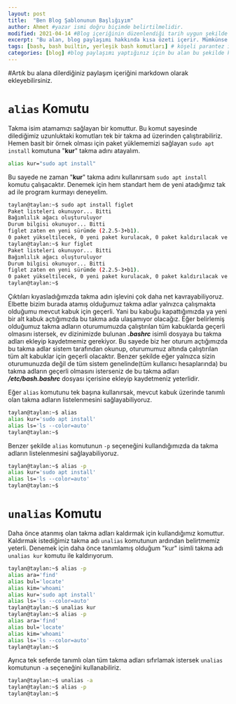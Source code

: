 ```yaml
---
layout: post
title:  "Ben Blog Şablonunun Başlığıyım"
author: Ahmet #yazar ismi doğru biçimde belirtilmelidir.
modified: 2021-04-14 #Blog içeriğinin düzenlendiği tarih uygun şekilde belirtilmelidir.
excerpt: "Bu alan, blog paylaşımı hakkında kısa özeti içerir. Mümkünse bu özet alanı 30 kelimeyi geçmemelidir."
tags: [bash, bash builtin, yerleşik bash komutları] # köşeli parantez içinde virgülle ayırarak etkiketler kullanılmalıdır.
categories: [blog] #blog paylaşımı yaptığınız için bu alan bu şekilde kalmalıdır. 
---
```

#Artık bu alana dilerdiğiniz paylaşım içeriğini markdown olarak ekleyebilirsiniz.

# `alias` Komutu

Takma isim atamamızı sağlayan bir komuttur. Bu komut sayesinde dilediğimiz uzunluktaki komutları tek bir takma ad üzerinden çalıştırabiliriz. Hemen basit bir örnek olması için paket yüklememizi sağlayan `sudo apt install` komutuna "**kur**" takma adını atayalım.

```bash
alias kur="sudo apt install"
```

Bu sayede ne zaman "**kur**" takma adını kullanırsam `sudo apt install` komutu çalışacaktır. Denemek için hem standart hem de yeni atadığımız tak ad ile program kurmayı deneyelim.

```bash
taylan@taylan:~$ sudo apt install figlet
Paket listeleri okunuyor... Bitti
Bağımlılık ağacı oluşturuluyor       
Durum bilgisi okunuyor... Bitti      
figlet zaten en yeni sürümde (2.2.5-3+b1).
0 paket yükseltilecek, 0 yeni paket kurulacak, 0 paket kaldırılacak ve 2 paket yükseltilmeyecek.
taylan@taylan:~$ kur figlet
Paket listeleri okunuyor... Bitti
Bağımlılık ağacı oluşturuluyor       
Durum bilgisi okunuyor... Bitti      
figlet zaten en yeni sürümde (2.2.5-3+b1).
0 paket yükseltilecek, 0 yeni paket kurulacak, 0 paket kaldırılacak ve 2 paket yükseltilmeyecek.
taylan@taylan:~$
```

Çıktıları kıyasladığımızda takma adın işlevini çok daha net kavrayabiliyoruz. Elbette bizim burada atamış olduğumuz takma adlar yalnızca çalışmakta olduğumu mevcut kabuk için geçerli. Yani bu kabuğu kapattığımızda ya yeni bir alt kabuk açtığımızda bu takma ada ulaşamıyor olacağız. Eğer belirlemiş olduğumuz takma adların oturumumuzda çalıştırılan tüm kabuklarda geçerli olmasını istersek, ev dizinimizde bulunan ***.bashrc*** isimli dosyaya bu takma adları ekleyip kaydetmemiz gerekiyor. Bu sayede biz her oturum açtığımızda bu takma adlar sistem tarafından okunup, oturumumuz altında çalıştırılan tüm alt kabuklar için geçerli olacaktır. Benzer şekilde eğer yalnızca sizin oturumunuzda değil de tüm sistem genelinde(tüm kullanıcı hesaplarında) bu takma adların geçerli olmasını isterseniz de bu takma adları ***/etc/bash.bashrc*** dosyası içerisine ekleyip kaydetmeniz yeterlidir. 

Eğer `alias` komutunu tek başına kullanırsak, mevcut kabuk üzerinde tanımlı olan takma adların listelenmesini sağlayabiliyoruz.

```bash
taylan@taylan:~$ alias
alias kur='sudo apt install'
alias ls='ls --color=auto'
taylan@taylan:~$
```

Benzer şekilde `alias` komutunun `-p` seçeneğini kullandığımızda da takma adların listelenmesini sağlayabiliyoruz.

```bash
taylan@taylan:~$ alias -p
alias kur='sudo apt install'
alias ls='ls --color=auto'
taylan@taylan:~$
```

# `unalias` Komutu

Daha önce atanmış olan takma adları kaldırmak için kullandığımız komuttur. Kaldırmak istediğimiz takma adı `unalias` komutunun ardından belirtmemiz yeterli. Denemek için daha önce tanımlamış olduğum "kur" isimli takma adı `unalias kur` komutu ile kaldırıyorum.

```bash
taylan@taylan:~$ alias -p
alias ara='find'
alias bul='locate'
alias kim='whoami'
alias kur='sudo apt install'
alias ls='ls --color=auto'
taylan@taylan:~$ unalias kur 
taylan@taylan:~$ alias -p
alias ara='find'
alias bul='locate'
alias kim='whoami'
alias ls='ls --color=auto'
taylan@taylan:~$
```

Ayrıca tek seferde tanımlı olan tüm takma adları sıfırlamak istersek `unalias` komutunun `-a` seçeneğini kullanabiliriz.

```bash
taylan@taylan:~$ unalias -a
taylan@taylan:~$ alias -p
taylan@taylan:~$
```